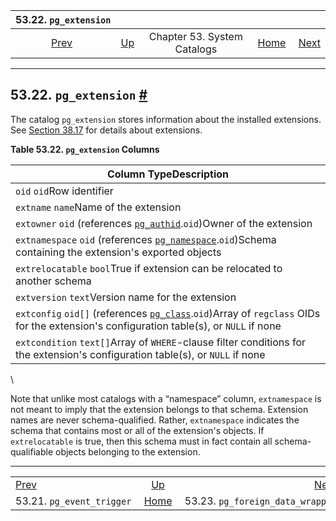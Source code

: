<!--?xml version="1.0" encoding="UTF-8" standalone="no"?-->

|                       53.22. `pg_extension`                      |                                                   |                             |                                                       |                                                                                |
| :--------------------------------------------------------------: | :------------------------------------------------ | :-------------------------: | ----------------------------------------------------: | -----------------------------------------------------------------------------: |
| [Prev](catalog-pg-event-trigger.html "53.21. pg_event_trigger")  | [Up](catalogs.html "Chapter 53. System Catalogs") | Chapter 53. System Catalogs | [Home](index.html "PostgreSQL 17devel Documentation") |  [Next](catalog-pg-foreign-data-wrapper.html "53.23. pg_foreign_data_wrapper") |

***

## 53.22. `pg_extension` [#](#CATALOG-PG-EXTENSION)

The catalog `pg_extension` stores information about the installed extensions. See [Section 38.17](extend-extensions.html "38.17. Packaging Related Objects into an Extension") for details about extensions.

**Table 53.22. `pg_extension` Columns**

| Column TypeDescription                                                                                                                                                             |
| ---------------------------------------------------------------------------------------------------------------------------------------------------------------------------------- |
| `oid` `oid`Row identifier                                                                                                                                                          |
| `extname` `name`Name of the extension                                                                                                                                              |
| `extowner` `oid` (references [`pg_authid`](catalog-pg-authid.html "53.8. pg_authid").`oid`)Owner of the extension                                                                  |
| `extnamespace` `oid` (references [`pg_namespace`](catalog-pg-namespace.html "53.32. pg_namespace").`oid`)Schema containing the extension's exported objects                        |
| `extrelocatable` `bool`True if extension can be relocated to another schema                                                                                                        |
| `extversion` `text`Version name for the extension                                                                                                                                  |
| `extconfig` `oid[]` (references [`pg_class`](catalog-pg-class.html "53.11. pg_class").`oid`)Array of `regclass` OIDs for the extension's configuration table(s), or `NULL` if none |
| `extcondition` `text[]`Array of `WHERE`-clause filter conditions for the extension's configuration table(s), or `NULL` if none                                                     |

\

Note that unlike most catalogs with a “namespace” column, `extnamespace` is not meant to imply that the extension belongs to that schema. Extension names are never schema-qualified. Rather, `extnamespace` indicates the schema that contains most or all of the extension's objects. If `extrelocatable` is true, then this schema must in fact contain all schema-qualifiable objects belonging to the extension.

***

|                                                                  |                                                       |                                                                                |
| :--------------------------------------------------------------- | :---------------------------------------------------: | -----------------------------------------------------------------------------: |
| [Prev](catalog-pg-event-trigger.html "53.21. pg_event_trigger")  |   [Up](catalogs.html "Chapter 53. System Catalogs")   |  [Next](catalog-pg-foreign-data-wrapper.html "53.23. pg_foreign_data_wrapper") |
| 53.21. `pg_event_trigger`                                        | [Home](index.html "PostgreSQL 17devel Documentation") |                                               53.23. `pg_foreign_data_wrapper` |
